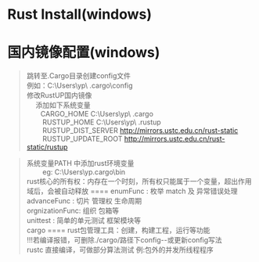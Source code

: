 # Rust Install(windows)
国内镜像配置(windows)
====
>跳转至.Cargo目录创建config文件<br>
>       例如：C:\Users\yp\ .cargo\config <br>
>修改RustUP国内镜像<br>
>&emsp; 添加如下系统变量<br>
> &emsp;&emsp;CARGO_HOME C:\Users\yp\ .cargo<br>
> &emsp;&emsp; RUSTUP_HOME C:\Users\yp\ .rustup<br>
> &emsp;&emsp; RUSTUP_DIST_SERVER http://mirrors.ustc.edu.cn/rust-static<br>
> &emsp;&emsp;  RUSTUP_UPDATE_ROOT http://mirrors.ustc.edu.cn/rust-static/rustup<br>

> 系统变量PATH 中添加rust环境变量<br> 
> &emsp;&emsp; eg: C:\Users\yp\.cargo\bin<br>
rust核心的所有权：内存在一个时刻，所有权只能属于一个变量，超出作用域后，会被自动释放
====
> enumFunc : 枚举 match 及 异常错误处理<br>
> advanceFunc : 切片 管理权 生命周期<br>
> orgnizationFunc: 组织 包箱等<br>
> unittest : 简单的单元测试 框架模块等<br>
cargo
====
>rust包管理工具：创建，构建工程，运行等功能<br>
>!!!若编译报错，可删除./cargo/路径下config--或更新config写法<br>
>rustc 直接编译，可做部分算法测试 例:包外的并发所线程程序<br> 
